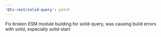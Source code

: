 ```yaml
---
'@ts-rest/solid-query': patch
---
```


Fix broken ESM module building for solid-query, was causing build errors with solid, especially solid-start
